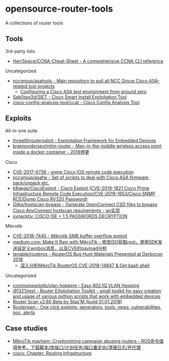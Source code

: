 # opensource-router-tools

A collections of router tools

## Tools

3rd-party lists

* [HerrSpace/CCNA-Cheat-Sheet - A comprehensive CCNA CLI reference](https://github.com/HerrSpace/CCNA-Cheat-Sheet)

Uncategorized

* [nccgroup/asatools - Main repository to pull all NCC Group Cisco ASA-related tool projects](https://github.com/nccgroup/asatools)
  * [Configuring a Cisco ASA test environment from ground zero](https://github.com/nccgroup/asatools/blob/master/tutorial.md)
* [Sab0tag3d/SIET - Cisco Smart Install Exploitation Tool](https://github.com/Sab0tag3d/SIET)
* [cisco-config-analysis-tool/ccat - Cisco Config Analysis Tool](https://github.com/cisco-config-analysis-tool/ccat)

## Exploits

All-in-one suite

* [threat9/routersploit - Exploitation Framework for Embedded Devices](https://github.com/threat9/routersploit)
* [brannondorsey/mitm-router - Man-in-the-middle wireless access point inside a docker container - 2018停更](https://github.com/brannondorsey/mitm-router)

Cisco

* [CVE-2017-6736 - snmp Cisco IOS remote code execution](https://github.com/artkond/cisco-snmp-rce)
* [nccgroup/asafw - Set of scripts to deal with Cisco ASA firmware, pack/unpack etc.](https://github.com/nccgroup/asafw)
* [k8gege/CiscoExploit - Cisco Exploit (CVE-2019-1821 Cisco Prime Infrastructure Remote Code Execution/CVE-2019-1653/Cisco SNMP RCE/Dump Cisco RV320 Password)](https://github.com/k8gege/CiscoExploit)
* [Gilks/hostscan-bypass - Generate OpenConnect CSD files to bypass Cisco AnyConnect hostscan requirements - go实现](https://github.com/Gilks/hostscan-bypass)
* [synacktiv: CISCO ISE < 1.5 PASSWORDS DECRYPTION](https://www.synacktiv.com/publications/cisco-ise-15-passwords-decryption.html)

Mikrotik

* [CVE-2018-7445 - Mikrotik SMB buffer overflow exploit](https://github.com/BigNerd95/Chimay-Blue)
* [medium.com: Make It Rain with MikroTik - 修改ISO获取root，使用SDK发送自定义winbox消息，以及CVE的payload分析](https://medium.com/tenable-techblog/make-it-rain-with-mikrotik-c90705459bc6)
* [tenable/routeros - RouterOS Bug Hunt Materials Presented at Derbycon 2018](https://github.com/tenable/routeros)
  * [深入分析MikroTik RouterOS CVE-2018-14847 & Get bash shell](https://www.freebuf.com/vuls/187272.html)

Uncategorized

* [commonexploits/vlan-hopping - Easy 802.1Q VLAN Hopping](https://github.com/commonexploits/vlan-hopping)
* [j91321/rext - Router EXploitation Toolkit - small toolkit for easy creation and usage of various python scripts that work with embedded devices](https://github.com/j91321/rext)
* [Router Scan v2.60 Beta by Stas'M (build 01.01.2018)](http://stascorp.com/load/1-1-0-56)
* [Routerpwn - One click exploits, generators, tools, news, vulnerabilities, poc, alerts](http://routerpwn.com/)

## Case studies

* [MikroTik mayhem: Cryptomining campaign abusing routers - ROS命令值得参考，下载脚本/改端口/计划任务/端口重定向/清理日志/开代理](https://blog.avast.com/mikrotik-routers-targeted-by-cryptomining-campaign-avast)
* [cisco: Chapter: Routing Infrastructure](https://www.cisco.com/c/en/us/td/docs/solutions/Enterprise/Security/Baseline_Security/securebasebook/sec_chap3.html)
